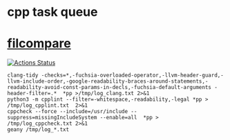 # cpp task queue
# [filcompare](https://sergeykarasyov.github.io/cpp/)
[![Actions Status](https://github.com/SergeyKarasyov/cpp/workflows/C/C++%20CI%20tasks%20queue/badge.svg)](https://github.com/SergeyKarasyov/cpp/actions)

```
clang-tidy -checks=*,-fuchsia-overloaded-operator,-llvm-header-guard,-llvm-include-order,-google-readability-braces-around-statements,-readability-avoid-const-params-in-decls,-fuchsia-default-arguments -header-filter=.*  *pp >/tmp/log_clang.txt 2>&1
python3 -m cpplint --filter=-whitespace,-readability,-legal *pp > /tmp/log_cpplint.txt  2>&1
cppcheck --force --include=/usr/include --suppress=missingIncludeSystem --enable=all  *pp > /tmp/log_cppcheck.txt 2>&1
geany /tmp/log_*.txt
```

